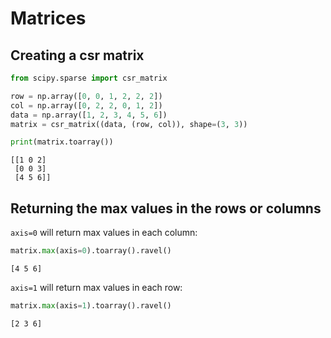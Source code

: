 # Matrices

## Creating a csr matrix

```python
from scipy.sparse import csr_matrix

row = np.array([0, 0, 1, 2, 2, 2])
col = np.array([0, 2, 2, 0, 1, 2])
data = np.array([1, 2, 3, 4, 5, 6])
matrix = csr_matrix((data, (row, col)), shape=(3, 3))

print(matrix.toarray())
```

```
[[1 0 2]
 [0 0 3]
 [4 5 6]]
```

## Returning the max values in the rows or columns

`axis=0` will return max values in each column:

```python
matrix.max(axis=0).toarray().ravel()
```

```
[4 5 6]
```

`axis=1` will return max values in each row:

```python
matrix.max(axis=1).toarray().ravel()
```

```
[2 3 6]
```
